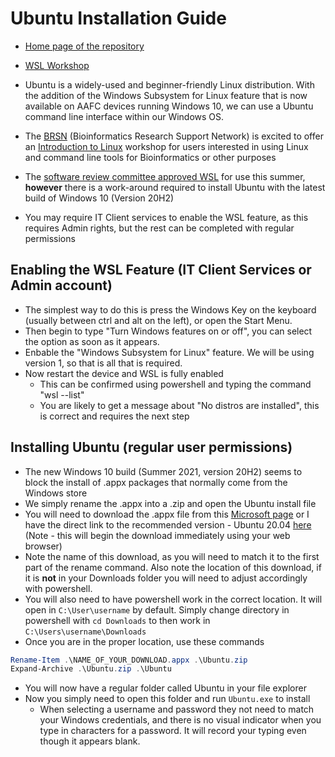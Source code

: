 # Ubuntu Installation Guide

- [Home page of the repository](/)
- [WSL Workshop](/WSL_workshop)

- Ubuntu is a widely-used and beginner-friendly Linux distribution. With the addition of the Windows Subsystem for Linux feature that is now available on AAFC devices running Windows 10, we can use a Ubuntu command line interface within our Windows OS.
- The [BRSN](https://collab.agr.gc.ca/co/BRS-SRB/SitePages/Home.aspx) (Bioinformatics Research Support Network) is excited to offer an [Introduction to Linux](https://gccode.ssc-spc.gc.ca/bioinformatics_aafc/training_documentation/intro_to_linux_workshop/-/blob/master/README.md) workshop for users interested in using Linux and command line tools for Bioinformatics or other purposes
- The [software review committee approved WSL](https://collab.agr.gc.ca/co/ndlm-gncob/Lists/Software%20List/AllItems.aspx?FilterField1=FL&FilterValue1=W) for use this summer, **however** there is a work-around required to install Ubuntu with the latest build of Windows 10 (Version 20H2)
- You may require IT Client services to enable the WSL feature, as this requires Admin rights, but the rest can be completed with regular permissions

## Enabling the WSL Feature (IT Client Services or Admin account)

- The simplest way to do this is press the Windows Key on the keyboard (usually between ctrl and alt on the left), or open the Start Menu.
- Then begin to type "Turn Windows features on or off", you can select the option as soon as it appears.
- Enbable the "Windows Subsystem for Linux" feature. We will be using version 1, so that is all that is required.
- Now restart the device and WSL is fully enabled
  - This can be confirmed using powershell and typing the command "wsl --list"
  - You are likely to get a message about "No distros are installed", this is correct and requires the next step

## Installing Ubuntu (regular user permissions)

- The new Windows 10 build (Summer 2021, version 20H2) seems to block the install of .appx packages that normally come from the Windows store
- We simply rename the .appx into a .zip and open the Ubuntu install file
- You will need to download the .appx file from this [Microsoft page](https://docs.microsoft.com/en-us/windows/wsl/install-manual) or I have the direct link to the recommended version - Ubuntu 20.04 [here](https://aka.ms/wslubuntu2004) (Note - this will begin the download immediately using your web browser)
- Note the name of this download, as you will need to match it to the first part of the rename command. Also note the location of this download, if it is **not** in your Downloads folder you will need to adjust accordingly with powershell.
- You will also need to have powershell work in the correct location. It will open in `C:\User\username` by default. Simply change directory in powershell with `cd Downloads` to then work in `C:\Users\username\Downloads`
- Once you are in the proper location, use these commands

```powershell
Rename-Item .\NAME_OF_YOUR_DOWNLOAD.appx .\Ubuntu.zip
Expand-Archive .\Ubuntu.zip .\Ubuntu
```

- You will now have a regular folder called Ubuntu in your file explorer
- Now you simply need to open this folder and run `Ubuntu.exe` to install
  - When selecting a username and password they not need to match your Windows credentials, and there is no visual indicator when you type in characters for a password. It will record your typing even though it appears blank.
